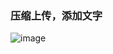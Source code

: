 ### 压缩上传，添加文字

![image](https://github.com/ButBueatiful/dotvim/raw/master/screenshots/vim-screenshot.jpg)